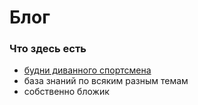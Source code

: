 # Блог
### Что здесь есть
- [будни диванного спортсмена](https://github.com/vladzen13/blog/tree/master/%D0%A2%D1%80%D0%B5%D0%BD%D0%B8%D1%80%D0%BE%D0%B2%D0%BA%D0%B8%20%D0%B7%D0%B0%202016)
- база знаний по всяким разным темам
- собственно бложик


### 
